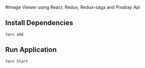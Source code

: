 #Image Viewer using React, Redux, Redux-saga and Pixabay Api

## Install Dependencies
```
Yarn add
```

## Run Application
```
Yarn Start
```

[^longnote]: If you notice any bug or have suggestions that can improve this Application and make it easier to understand please send a PR.😉 